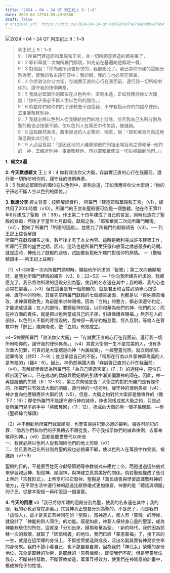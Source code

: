```yaml
---
title: "2024 – 04 – 24 QT 列王紀上 9：1~9"
date: 2025-04-12T04:55:49+0800
draft: false
# original_url: https://cmtc.tw/2024-04-24-qt-%e5%88%97%e7%8e%8b%e7%b4%80%e4%b8%8a-9%ef%bc%9a19
---
```


![2024 – 04 – 24 QT 列王紀上 9：1\~9](/images/qt.jpg  "2024 – 04 – 24 QT 列王紀上 9：1\~9")

> 列王紀上 9：1\~9  
> 9：1 所羅門建造耶和華殿和王宮，並一切所願意建造的都完畢了，  
> 9：2 耶和華就二次向所羅門顯現，如先前在基遍向他顯現一樣，  
> 9：3 對他說：「你向我所禱告祈求的，我都應允了。我已將你所建的這殿分別為聖，使我的名永遠在其中；我的眼、我的心也必常在那裏。  
> 9：4 你若效法你父大衛，存誠實正直的心行在我面前，遵行我一切所吩咐你的，謹守我的律例典章，  
> 9：5 我就必堅固你的國位在以色列中，直到永遠，正如我應許你父大衛說：『你的子孫必不斷人坐以色列的國位。』  
> 9：6 倘若你們和你們的子孫轉去不跟從我，不守我指示你們的誡命律例，去事奉敬拜別神，  
> 9：7 我就必將以色列人從我賜給他們的地上剪除，並且我為己名所分別為聖的殿也必捨棄不顧，使以色列人在萬民中作笑談，被譏誚。  
> 9：8 這殿雖然甚高，將來經過的人必驚訝、嗤笑，說：『耶和華為何向這地和這殿如此行呢？』  
> 9：9 人必回答說：『是因此地的人離棄領他們列祖出埃及地之耶和華─他們的　神，去親近別神，事奉敬拜他，所以耶和華使這一切災禍臨到他們。』」

**1.  經文3遍**

**2. 今天默想經文**
王上 9：4 你若效法你父大衛，存誠實正直的心行在我面前，遵行我一切所吩咐你的，謹守我的律例典章。  
9：5 我就必堅固你的國位在以色列中，直到永遠，正如我應許你父大衛說：『你的子孫必不斷人坐以色列的國位。』

**3. 默想分享**
經文背景：按照解經資料， 所羅門「建造耶和華殿和王宮」（v1），總共用了20年時間（v10）。所羅門的王宮和聖殿很可能是一個整體，他在作王第11年8月建成了聖殿（6：38），作王第二十四年建成了自己的宮室，同時也造完了聖殿的器皿，然後才于當年七月獻殿。獻殿之後，「耶和華就二次向所羅門顯現」（v2），悅納了所羅門「所建的這殿」，並應允了所羅門的獻殿禱告（v3）。── 列王記上綜合解讀  
所羅門在獻殿禱告之後，數年後才有了本文內容。這時是勝利完成許多建築工作，所羅門王國的盛世之期。因此，這時也是所羅門受狂傲和放蕩之誘惑最多的時期。就是這時，神應允了獻殿的禱告，試圖重新挑旺所羅門對信仰的熱情。 —《聖經精讀本──列王紀上註解》

（1）v1\~3神第一次向所羅門顯現時，賜給他所祈求的「智慧」；第二次向他顯現時，是應允所羅門建殿的禱告（v3、8：22\~53）—「你向我所禱告祈求的，我都應允了。我已將你所建的這殿分別為聖，使我的名永遠在其中；我的眼、我的心也必常在那裏。」（v3）但在這裏是有一個前題的，就是君王和百姓必須專心跟從神、謹守神的吩咐。其實先前所羅門獻殿的七個禱告裏面，也都是以「百姓願意悔改，求神垂聽赦免」為前題來求神賜福。因為「立約」的雙方，都必須遵守約定，才能達成協議；在人的部份，要聽從神的話，以耶和華為他們的神、他們的父；而在神方面的責任，就是把以色列當成自己的子民，引導保護與賜福。」無奈在人的部份，以色列人不斷的背信毀約，而神卻一再守約施慈愛、恆久忍耐，等候人在管教中有「餘民」能夠悔改，使「立約」有效成立。

v4\~5神要所羅門「效法你父大衛」—「存誠實正直的心行在我面前，遵行我一切所吩咐你的，謹守我的律例典章。」（v4）其實大衛的一生不是完美的人，也有多次重大犯罪，可貴的是大衛總是向神「內裏誠實」，一經聖靈光照，就立刻順服、認罪悔改（詩51：7\~9）；並且承認自己的不配，「稱那在行為以外蒙神算為義的人是有福的」（羅4：6）。因此，神仍然稱讚大衛「存誠實正直的心行在我面前」（v4）。有解經學者認為所羅門在「為自己建造宮室」（7：1）的過程中，靈性已經出現了破口，已在成功的驕傲與眾妃嬪的引誘中漸漸偏離神的同在。因此，神一再提醒他的欠缺（6：12\~13），第三次向他宣告：大衛之約對於所羅門是有條件的，所羅門只有效法大衛的順服，遵行神的一切吩咐、謹守神的律例典章（v4），神才會向他應驗應許大衛的話（v5）。但是，大衛之約對於大衛卻是無條件的（撒下7：16）；即使所羅門不能謹守遵行神的誡命，神也照樣成就大衛之約，只是必從所羅門兒子的手中「將國奪回」（11：12），換成向大衛的另一個子孫應驗。—參《聖經綜合解讀》

（2）神不但勸勉所羅門誠實順服，也警告百姓犯罪必遭的審判。百姓可能犯的罪：「倘若你們和你們的子孫轉去不跟從我，不守我指示你們的誡命律例，去事奉敬拜別神。」（v6）這都是歷世歷代以來他  
一、我就必將以色列人從我賜給他們的地上剪除（v7）  
二、並且我為己名所分別為聖的殿也必捨棄不顧，使以色列人在萬民中作笑談，被譏誚（v7\~9）

聖殿的目的，不是要百姓死守獻祭節期等宗教儀式來應付上帝，而是透過這些儀式來學習親近神、相信神、順服神，與神建立真實美好的關係。倘若聖殿變成了應付上帝的「宗教形式」，上帝寧可把它廢掉。聖殿是「萬民禱告與學習認識敬拜神的地方」，在平常生活中遵行神的話遠比獻祭儀式更加重要，神要的是「聽話與順服」的子民，從整本聖經一再印證這一個事實。

**4. 今天的回應**
v3「我已將你所建的這殿分別為聖，使我的名永遠在其中；我的眼、我的心也必常在那裏。」其實神真正想要分別為聖的，不是房子，而是我們「這個人」，這才是真正有神同在的「聖殿」。當神造人，使人有「靈魂」的時候，就設計了「神能夠與人同住」的功能。既是如此，神要人保持身心靈的聖潔，成為神能夠居住的所在，這就是「分別出來，歸耶和華為聖」！新約時代，我們因為耶穌一次的救贖，就取了「因信稱義」的地位，我們已經「蒙恩蒙福」了，接下來的一生，就是在這榮耀的身份上，不斷接受塑造與成長，活出名副其實有神兒女生命的身份來。我們不該小看自己，也不該自暴自棄，因為我們「神兒女」榮耀的身份地位，完全是耶穌的功勞，是耶穌的「恩典憐憫」，即使我們不配，但是聖靈居住我心，不斷扶持幫助，不斷管教塑造，萬事互相效力，使我們在神旨意的計畫中，模成神兒子的性情。
